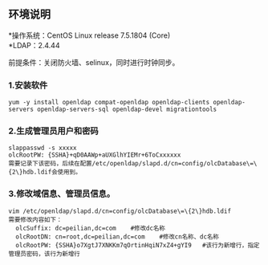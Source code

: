 ## 环境说明
*操作系统：CentOS Linux release 7.5.1804 (Core)  
*LDAP：2.4.44

前提条件：关闭防火墙、selinux，同时进行时钟同步。

### 1.安装软件
  ```
  yum -y install openldap compat-openldap openldap-clients openldap-servers openldap-servers-sql openldap-devel migrationtools
  ```
### 2.生成管理员用户和密码
  ```
  slappasswd -s xxxxx
  olcRootPW: {SSHA}+qD0AAWp+aUXGlhYIEMr+6ToCxxxxxx
  需要记录下该密码，后续在配置/etc/openldap/slapd.d/cn=config/olcDatabase\=\{2\}hdb.ldif会使用到。
  ```
### 3.修改域信息、管理员信息。
  ```
  vim /etc/openldap/slapd.d/cn=config/olcDatabase\=\{2\}hdb.ldif
  需要修改内容如下：
    olcSuffix: dc=peilian,dc=com    #修改dc名称
    olcRootDN: cn=root,dc=peilian,dc=com    #修改cn名称、dc名称
    olcRootPW: {SSHA}o7XgtJ7XNKKm7qOrtinHqiN7xZ4+gYI9   #该行为新增行，指定管理员密码，该行为新增行
  ```
